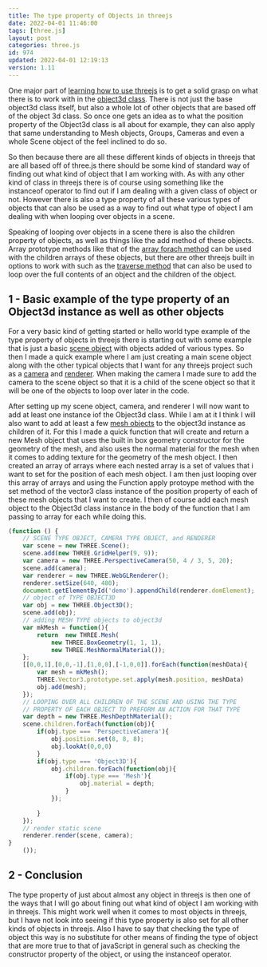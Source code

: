 ```yaml
---
title: The type property of Objects in threejs
date: 2022-04-01 11:46:00
tags: [three.js]
layout: post
categories: three.js
id: 974
updated: 2022-04-01 12:19:13
version: 1.11
---
```


One major part of [learning how to use threejs](https://threejs.org/docs/#api/en/core/Object3D) is to get a solid grasp on what there is to work with in the [object3d class](/2018/04/23/threejs-object3d/). There is not just the base object3d class itself, but also a whole lot of other objects that are based off of the object 3d class. So once one gets an idea as to what the position property of the Object3d class is all about for example, they can also apply that same understanding to Mesh objects, Groups, Cameras and even a whole Scene object of the feel inclined to do so.

So then because there are all these different kinds of objects in threejs that are all based off of three.js there should be some kind of standard way of finding out what kind of object that I am working with. As with any other kind of class in threejs there is of course using something like the instanceof operator to find out if I am dealing with a given class of object or not. However there is also a type property of all these various types of objects that can also be used as a way to find out what type of object I am dealing with when looping over objects in a scene.

Speaking of looping over objects in a scene there is also the children property of objects, as well as things like the add method of these objects. Array prototype methods like that of the [array forach method](/2019/02/16/js-javascript-foreach/) can be used with the children arrays of these objects, but there are other threejs built in options to work with such as the [traverse method](/2021/06/03/threejs-object3d-traverse/) that can also be used to loop over the full contents of an object and the children of the object.

<!-- more -->


## 1 - Basic example of the type property of an Object3d instance as well as other objects

For a very basic kind of getting started or hello world type example of the type property of objects in threejs there is starting out with some example that is just a basic [scene object](/2018/05/03/threejs-scene/) with objects added of various types. So then I made a quick example where I am just creating a main scene object along with the other typical objects that I want for any threejs project such as a [camera](/2018/04/06/threejs-camera/) and [renderer](/2018/11/24/threejs-webglrenderer/). When making the camera I made sure to add the camera to the scene object so that it is a child of the scene object so that it will be one of the objects to loop over later in the code.

After setting up my scene object, camera, and renderer I will now want to add at least one instance iof the Object3d class. While I am at it I think I will also want to add at least a few [mesh objects](/2018/05/04/threejs-mesh/) to the object3d instance as children of it. For this I made a quick function that will create and return a new Mesh object that uses the built in box geometry constructor for the geometry of the mesh, and also uses the normal material for the mesh when it comes to adding texture for the geometry of the mesh object. I then created an array of arrays where each nested array is a set of values that i want to set for the position of each mesh object. I am then just looping over this array of arrays and using the Function apply protoype method with the set method of the vector3 class instance of the position property of each of these mesh objects that I want to create. I then of course add each mesh object to the Object3d class instance in the body of the function that I am passing to array for each while doing this.

```js
(function () {
    // SCENE TYPE OBJECT, CAMERA TYPE OBJECT, and RENDERER
    var scene = new THREE.Scene();
    scene.add(new THREE.GridHelper(9, 9));
    var camera = new THREE.PerspectiveCamera(50, 4 / 3, 5, 20);
    scene.add(camera);
    var renderer = new THREE.WebGLRenderer();
    renderer.setSize(640, 480);
    document.getElementById('demo').appendChild(renderer.domElement);
    // object of TYPE OBJECT3D
    var obj = new THREE.Object3D();
    scene.add(obj);
    // adding MESH TYPE objects to object3d
    var mkMesh = function(){
        return  new THREE.Mesh(
            new THREE.BoxGeometry(1, 1, 1),
            new THREE.MeshNormalMaterial());
    };
    [[0,0,1],[0,0,-1],[1,0,0],[-1,0,0]].forEach(function(meshData){
        var mesh = mkMesh();
        THREE.Vector3.prototype.set.apply(mesh.position, meshData)
        obj.add(mesh);
    });
    // LOOPING OVER ALL CHILDREN OF THE SCENE AND USING THE TYPE
    // PROPERTY OF EACH OBJECT TO PREFORM AN ACTION FOR THAT TYPE
    var depth = new THREE.MeshDepthMaterial();
    scene.children.forEach(function(obj){
        if(obj.type === 'PerspectiveCamera'){
            obj.position.set(8, 8, 8);
            obj.lookAt(0,0,0)
        }
        if(obj.type === 'Object3D'){
            obj.children.forEach(function(obj){
                if(obj.type === 'Mesh'){
                    obj.material = depth;
                }
            });
            
        }
    });
    // render static scene
    renderer.render(scene, camera);
}
    ());
```

## 2 - Conclusion

The type property of just about almost any object in threejs is then one of the ways that I will go about fining out what kind of object I am working with in threejs. This might work well when it comes to most objects in threejs, but I have not look into seeing if this type property is also set for all other kinds of objects in threejs. Also I have to say that checking the type of object this way is no substitute for other means of finding the type of object that are more true to that of javaScript in general such as checking the constructor property of the object, or using the instanceof operator.

